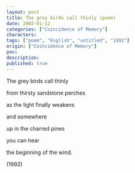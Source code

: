 ```yaml
---
layout: post
title: The grey birds call thinly (poem)
date: 2002-01-12
categories: ["Coincidence of Memory"]
characters: 
tags: ["poem", "English", "untitled", "1992"]
origin: ["Coincidence of Memory"]
pov: 
description: 
published: true
---
```


The grey birds call thinly

from thirsty sandstone perches

as the light finally weakens

and somewhere

up in the charred pines

you can hear

the beginning of the wind.

(1992)
